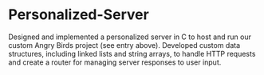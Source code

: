 # Personalized-Server
Designed and implemented a personalized server in C to host and run our custom Angry Birds project (see entry above). Developed custom data structures, including linked lists and string arrays, to handle HTTP requests and create a router for managing server responses to user input.

